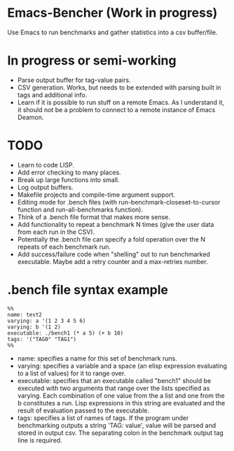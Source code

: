 # Emacs-Bencher (Work in progress)
Use Emacs to run benchmarks and gather statistics into a csv buffer/file. 

# In progress or semi-working
  * Parse output buffer for tag-value pairs. 
  * CSV generation. Works, but needs to be extended with parsing built in tags and additional info.
  * Learn if it is possible to run stuff on a remote Emacs. As I understand it, it should not be a problem to connect to a remote instance of Emacs Deamon. 

# TODO
  * Learn to code LISP.
  * Add error checking to many places. 
  * Break up large functions into small.
  * Log output buffers.
  * Makefile projects and compile-time argument support.
  * Editing mode for .bench files (with run-benchmark-closeset-to-cursor function and run-all-benchmarks function).
  * Think of a .bench file format that makes more sense.
  * Add functionality to repeat a benchmark N times (give the user data from each run in the CSV).
  * Potentially the .bench file can specify a fold operation over the N repeats of each benchmark run. 
  * Add success/failure code when "shelling" out to run benchmarked executable. Maybe add a retry counter and a max-retries number.

# .bench file syntax example

```
%%
name: test2
varying: a '(1 2 3 4 5 6)
varying: b '(1 2)
executable: ./bench1 (* a 5) (+ b 10)
tags: '("TAG0" "TAG1") 
%%
```
* name: specifies a name for this set of benchmark runs.
* varying: specifies a variable and a space (an elisp expression evaluating to a list of values) for it to range over.
* executable: specifies that an executable called "bench1" should be executed with two arguments
that range over the lists specified as varying. Each combination of one value from the a list and one from the b constitutes a run. Lisp expressions in this string are evaluated and the result of evaluation passed to the executable.
* tags: specifies a list of names of tags. If the program under benchmarking outputs a string 'TAG: value', value will be parsed and stored in output csv. The separating colon in the benchmark output tag line is required. 
